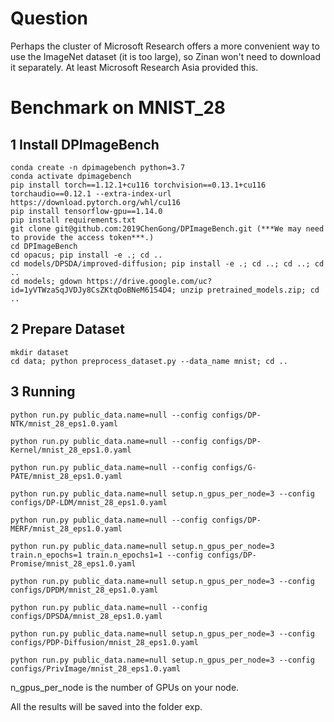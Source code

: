 <!-- <div align=center> -->
  
# Question

Perhaps the cluster of Microsoft Research offers a more convenient way to use the ImageNet dataset (it is too large), so Zinan won't need to download it separately. At least Microsoft Research Asia provided this.

# Benchmark on MNIST_28

## 1 Install DPImageBench

 ```
conda create -n dpimagebench python=3.7
conda activate dpimagebench
pip install torch==1.12.1+cu116 torchvision==0.13.1+cu116 torchaudio==0.12.1 --extra-index-url https://download.pytorch.org/whl/cu116
pip install tensorflow-gpu==1.14.0
pip install requirements.txt
git clone git@github.com:2019ChenGong/DPImageBench.git (***We may need to provide the access token***.)
cd DPImageBench
cd opacus; pip install -e .; cd ..
cd models/DPSDA/improved-diffusion; pip install -e .; cd ..; cd ..; cd ..
cd models; gdown https://drive.google.com/uc?id=1yVTWzaSqJVDJy8CsZKtqDoBNeM6154D4; unzip pretrained_models.zip; cd ..
 ```

## 2 Prepare Dataset

 ```
mkdir dataset
cd data; python preprocess_dataset.py --data_name mnist; cd ..
 ```

## 3 Running

 ```
python run.py public_data.name=null --config configs/DP-NTK/mnist_28_eps1.0.yaml
 ```
  ```
python run.py public_data.name=null --config configs/DP-Kernel/mnist_28_eps1.0.yaml
 ```
```
python run.py public_data.name=null --config configs/G-PATE/mnist_28_eps1.0.yaml
 ```
  ```
python run.py public_data.name=null setup.n_gpus_per_node=3 --config configs/DP-LDM/mnist_28_eps1.0.yaml
 ```
  ```
python run.py public_data.name=null --config configs/DP-MERF/mnist_28_eps1.0.yaml
 ```
 ```
python run.py public_data.name=null setup.n_gpus_per_node=3 train.n_epochs=1 train.n_epochs1=1 --config configs/DP-Promise/mnist_28_eps1.0.yaml
 ```
  ```
python run.py public_data.name=null setup.n_gpus_per_node=3 --config configs/DPDM/mnist_28_eps1.0.yaml
 ```
  ```
python run.py public_data.name=null --config configs/DPSDA/mnist_28_eps1.0.yaml
 ```
  ```
python run.py public_data.name=null setup.n_gpus_per_node=3 --config configs/PDP-Diffusion/mnist_28_eps1.0.yaml
 ```
  ```
python run.py public_data.name=null setup.n_gpus_per_node=3 --config configs/PrivImage/mnist_28_eps1.0.yaml
 ```

n_gpus_per_node is the number of GPUs on your node.

All the results will be saved into the folder exp.